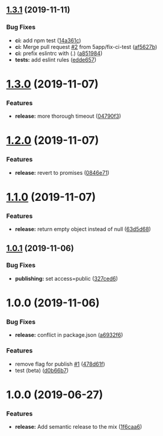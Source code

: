 ## [1.3.1](https://github.com/5app/opengraph-scraper/compare/v1.3.0...v1.3.1) (2019-11-11)


### Bug Fixes

* **ci:** add npm test ([14a361c](https://github.com/5app/opengraph-scraper/commit/14a361c2db2a397847767372a2c48230f2524b1c))
* **ci:** Merge pull request [#2](https://github.com/5app/opengraph-scraper/issues/2) from 5app/fix-ci-test ([af5627b](https://github.com/5app/opengraph-scraper/commit/af5627b77619c4bd8cea3e7755b8df9bb0ef2126))
* **ci:** prefix eslintrc with (.) ([a851984](https://github.com/5app/opengraph-scraper/commit/a8519846136d2bd42ff7ec6c457749549aad84e9))
* **tests:** add eslint rules ([edde657](https://github.com/5app/opengraph-scraper/commit/edde657f62e33fcdd90982d5f312592ac3105d7c))

# [1.3.0](https://github.com/5app/opengraph-scraper/compare/v1.2.0...v1.3.0) (2019-11-07)


### Features

* **release:** more thorough timeout ([04790f3](https://github.com/5app/opengraph-scraper/commit/04790f3d954f66f00593a73c22a5912dede932a0))

# [1.2.0](https://github.com/5app/opengraph-scraper/compare/v1.1.0...v1.2.0) (2019-11-07)


### Features

* **release:** revert to promises ([0846e71](https://github.com/5app/opengraph-scraper/commit/0846e71a36db51be5b1e5d8e1c86499519cb1995))

# [1.1.0](https://github.com/5app/opengraph-scraper/compare/v1.0.1...v1.1.0) (2019-11-07)


### Features

* **release:** return empty object instead of null ([63d5d68](https://github.com/5app/opengraph-scraper/commit/63d5d684e1f304a0f024c8bb601fe398e662646c))

## [1.0.1](https://github.com/5app/opengraph-scraper/compare/v1.0.0...v1.0.1) (2019-11-06)


### Bug Fixes

* **publishing:** set access=public ([327ced6](https://github.com/5app/opengraph-scraper/commit/327ced684173c6513f65af4c909d5adc93b950b9))

# 1.0.0 (2019-11-06)


### Bug Fixes

* **release:** conflict in package.json ([a6932f6](https://github.com/5app/opengraph-scraper/commit/a6932f615ac6cafcab076da13081a3aff074dc5c))


### Features

* remove flag for publish [#1](https://github.com/5app/opengraph-scraper/issues/1) ([478d61f](https://github.com/5app/opengraph-scraper/commit/478d61f9cb0712cca661855bfd2375d7799a5b89))
* test (beta) ([d0b66b7](https://github.com/5app/opengraph-scraper/commit/d0b66b7ab914bba15d4c4d14363461666854839b))

# 1.0.0 (2019-06-27)


### Features

* **release:** Add semantic release to the mix ([1f6caa6](https://github.com/5app/js-template/commit/1f6caa6))
